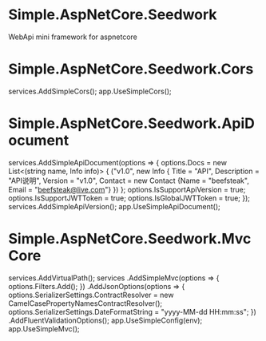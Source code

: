 # Simple.AspNetCore.Seedwork
WebApi mini framework for aspnetcore

# Simple.AspNetCore.Seedwork.Cors
services.AddSimpleCors();
app.UseSimpleCors();

# Simple.AspNetCore.Seedwork.ApiDocument
  services.AddSimpleApiDocument(options =>
            {
                options.Docs = new List<(string name, Info info)>
                {
                    ("v1.0", new Info
                    {
                        Title = "API",
                        Description = "API说明",
                        Version = "v1.0",
                        Contact = new Contact {Name = "beefsteak", Email = "beefsteak@live.com"}
                    })
                };
                options.IsSupportApiVersion = true;
                options.IsSupportJWTToken = true;
                options.IsGlobalJWTToken = true;
            });
services.AddSimpleApiVersion();
app.UseSimpleApiDocument();

# Simple.AspNetCore.Seedwork.MvcCore
services.AddVirtualPath();
services
                .AddSimpleMvc(options => { options.Filters.Add<WebApiGlobalExceptionFilter>(); })
                .AddJsonOptions(options =>
                {
                    options.SerializerSettings.ContractResolver = new CamelCasePropertyNamesContractResolver();
                    options.SerializerSettings.DateFormatString = "yyyy-MM-dd HH:mm:ss";
                })
                .AddFluentValidationOptions();
app.UseSimpleConfig(env);
  app.UseSimpleMvc();
  

